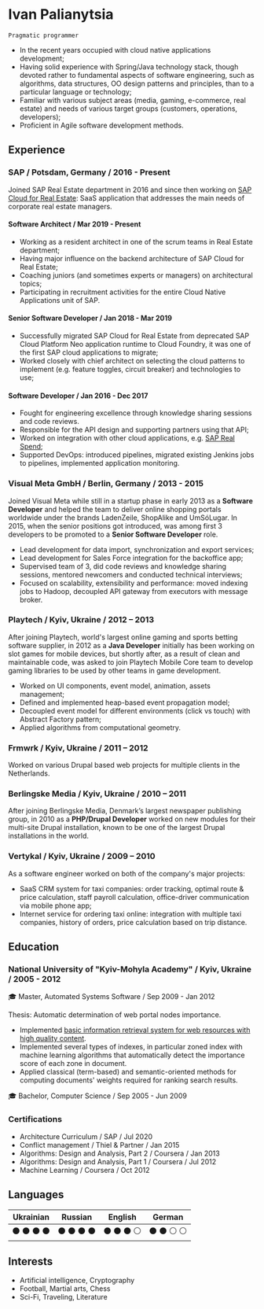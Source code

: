 # Ivan Palianytsia 
`Pragmatic programmer`
- In the recent years occupied with cloud native applications development;
- Having solid experience with Spring/Java technology stack, though devoted rather to fundamental aspects of software 
engineering, such as algorithms, data structures, OO design patterns and principles, than to a particular language or 
technology;
- Familiar with various subject areas (media, gaming, e-commerce, real estate) and needs of various target groups 
(customers, operations, developers);
- Proficient in Agile software development methods.

## Experience

### SAP / Potsdam, Germany / 2016 - Present
Joined SAP Real Estate department in 2016 and since then working on 
[SAP Cloud for Real Estate](https://www.sap.com/products/real-estate-facilities-mgmt-cloud.html): SaaS application that 
addresses the main needs of corporate real estate managers.

#### Software Architect / Mar 2019 - Present
- Working as a resident architect in one of the scrum teams in Real Estate department;
- Having major influence on the backend architecture of SAP Cloud for Real Estate;
- Coaching juniors (and sometimes experts or managers) on architectural topics;
- Participating in recruitment activities for the entire Cloud Native Applications unit of SAP.

#### Senior Software Developer / Jan 2018 - Mar 2019
- Successfully migrated SAP Cloud for Real Estate from deprecated SAP Cloud Platform Neo application runtime to 
Cloud Foundry, it was one of the first SAP cloud applications to migrate;
- Worked closely with chief architect on selecting the cloud patterns to implement (e.g. feature toggles, circuit 
breaker) and technologies to use;

#### Software Developer / Jan 2016 - Dec 2017
- Fought for engineering excellence through knowledge sharing sessions and code reviews.
- Responsible for the API design and supporting partners using that API;
- Worked on integration with other cloud applications, e.g. [SAP Real Spend](https://www.sap.com/germany/products/real-time-budget-spend.html);
- Supported DevOps: introduced pipelines, migrated existing Jenkins jobs to pipelines, implemented application monitoring.

### Visual Meta GmbH / Berlin, Germany / 2013 - 2015
Joined Visual Meta while still in a startup phase in early 2013 as a __Software Developer__ and helped the team to deliver 
online shopping portals worldwide under the brands LadenZeile, ShopAlike and UmSóLugar. In 2015, when the senior
positions got introduced, was among first 3 developers to be promoted to a __Senior Software Developer__ role.

- Lead development for data import, synchronization and export services;
- Lead development for Sales Force integration for the backoffice app;
- Supervised team of 3, did code reviews and knowledge sharing sessions, mentored newcomers and conducted technical 
interviews;
- Focused on scalability, extensibility and performance: moved indexing jobs to Hadoop, decoupled API gateway from 
executors with message broker.

### Playtech / Kyiv, Ukraine / 2012 – 2013 
After joining Playtech, world's largest online gaming and sports betting software supplier, in 2012 as a __Java Developer__ 
initially has been working on slot games for mobile devices, but shortly after, as a result of clean and maintainable 
code, was asked to join Playtech Mobile Core team to develop gaming libraries to be used by other teams in game 
development.

- Worked on UI components, event model, animation, assets management;
- Defined and implemented heap-based event propagation model;
- Decoupled event model for different environments (click vs touch) with Abstract Factory pattern;
- Applied algorithms from computational geometry.

### Frmwrk / Kyiv, Ukraine / 2011 – 2012
Worked on various Drupal based web projects for multiple clients in the Netherlands.

### Berlingske Media / Kyiv, Ukraine / 2010 – 2011
After joining Berlingske Media, Denmark’s largest newspaper publishing group, in 2010 as a __PHP/Drupal Developer__ 
worked on new modules for their multi-site Drupal installation, known to be one of the largest Drupal installations in 
the world.

### Vertykal / Kyiv, Ukraine / 2009 – 2010
As a software engineer worked on both of the company's major projects:
- SaaS CRM system for taxi companies: order tracking, optimal route & price calculation, staff payroll calculation, 
office-driver communication via mobile phone app;
- Internet service for ordering taxi online: integration with multiple taxi companies, history of orders, price 
calculation based on trip distance.

## Education

###  National University of "Kyiv-Mohyla Academy" /  Kyiv, Ukraine /  2005 - 2012

:mortar_board: Master, Automated Systems Software / Sep 2009 - Jan 2012

Thesis: Automatic determination of web portal nodes importance.
- Implemented [basic information retrieval system for web resources with high quality content](https://github.com/palianytsia/information-retrieval).
- Implemented several types of indexes, in particular zoned index with machine learning algorithms that automatically 
detect the importance score of each zone in document.
- Applied classical (term-based) and semantic-oriented methods for computing documents' weights required for ranking 
search results.

:mortar_board:  Bachelor, Computer Science / Sep 2005 - Jun 2009

### Certifications	
- Architecture Curriculum / SAP / Jul 2020
- Conflict management / Thiel & Partner / Jan 2015
- Algorithms: Design and Analysis, Part 2 / Coursera / Jan 2013
- Algorithms: Design and Analysis, Part 1 / Coursera / Jul 2012
- Machine Learning / Coursera / Oct 2012

## Languages

| Ukrainian | Russian | English | German |
| --------- | ------- | ------- | ------ |
| :black_circle: :black_circle: :black_circle: :black_circle: | :black_circle: :black_circle: :black_circle: :black_circle: | :black_circle: :black_circle: :black_circle: :white_circle: | :black_circle: :black_circle: :white_circle: :white_circle: |

## Interests	
- Artificial intelligence, Cryptography
- Football, Martial arts, Chess
- Sci-Fi, Traveling, Literature
